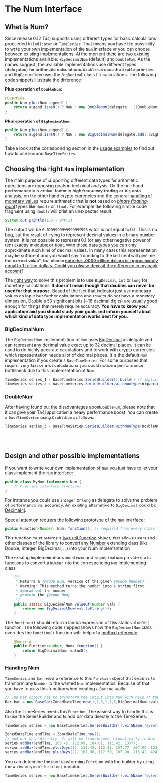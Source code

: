 # The Num Interface

## What is Num?
Since release 0.12 Ta4j supports using different types for basic calculations proceeded in `Indicator` or `TimeSeries`. That means you have the possibility to write your own implementation of the `Num` interface or you can choose between existing implementations. At the moment there are two existing implementations available: `BigDecimalNum` (default) and `DoubleNum`. As the names suggest, the available implementations use different types (delegates) for arithmetic calculations. `DoubleNum` uses the `double` primitive and `BigDecimalNum` uses the `BigDecimal` class for calculations. The following code snippets illustrate the difference:


**Plus operation of `DoubleNum`:**
```java
@Override
public Num plus(Num augend) {
    return augend.isNaN() ? NaN : new DoubleNum(delegate + ((DoubleNum)augend).delegate);
}
```

**Plus operation of `BigDecimalNum`:**
```java
public Num plus(Num augend) {
    return augend.isNaN() ? NaN : new BigDecimalNum(delegate.add(((BigDecimalNum)augend).delegate, MATH_CONTEXT));
}
```
Take a look at the corresponding section in the [usage examples](Usage-examples.html) to find out how to use ``Num`` and ``BaseTimeSeries``.

## Choosing the right `Num` implementation
The main purpose of supporting different data types for arithmetic operations are opposing goals in technical analysis. On the one hand performance is a critical  factor in high frequency trading or big data analysis, on the other hand crypto currencies and the general [handling of monetary values](link-to-source) require arithmetic that is **not** based on [*binary floating-point*](https://en.wikipedia.org/wiki/IEEE_754) types like `double` or `float`. For example the following simple code fragment using `double` will print an unexpected result:
```java
System.out.println(1.0 - 9*0.1)
```
The output will be `0.0999999999999999998` witch is not equal to 0.1. This is no bug, but the result of trying to represent decimal values in a binary number system. It is not possible to represent 0.1 (or any  other negative power of ten) [exactly in double or float](http://www.lahey.com/float.htm). With those data types you can only approximate such kind of decimal values. In many cases this representation may be sufficient and you would say "rounding to the last cent will give me the correct value",  but please [note that .9999 trillion dollars is approximately equal to 1 trillion dollars. Could you please deposit the difference in my bank account?](https://softwareengineering.stackexchange.com/questions/62948/what-can-be-done-to-programming-languages-to-avoid-floating-point-pitfalls)

The [right way](https://stackoverflow.com/questions/8148684/what-is-the-best-data-type-to-use-for-money-in-java-app) to solve this problem is to use `BigDecimal`, `int` or `long` for monetary calculations. **It doesn't mean though that doubles can never be used for that purpose.** Based of the fact that indicator just use monetary values as input but further calculations and results do not have a monetary dimension, Double's 53 significant bits (~16 decimal digits) are usually good enough for things that merely require accuracy.
**You have to know your application and you should study your goals and inform yourself about which kind of data type implementation works best for you.**

### BigDecimalNum
The `BigDecimalNum` implementation of `Num` uses [BigDecimal](https://docs.oracle.com/javase/8/docs/api/java/math/BigDecimal.html) as delgate and can represent any decimal value exact up to 32 decimal places. It can be used to do highly accurate calculations and to work with crypto currencies which representation needs a lot of decimal places. It is the default `Num` implementation if you create a `BaseTimeSeries`. For some purposes that requier very fast or a lot calculations you could notice a performance bottleneck due to this implementation of `Num`

```java
TimeSeries series_1 = BaseTimeSeries.SeriesBuilder().build() // implicit initialize TimeSeries with BigDecimalNum
TimeSeries series_2 = BaseTimeSeries.SeriesBuilder.withNumType(BigDecimalNum::valueOf).build() // explicit initialize TimeSeries with BigDecimalNum
```


### DoubleNum

After having found out the disadvanteges about`DoubleNum`, please note that it can give your Ta4j application a heavy performance boost. You can create a `BaseTimeSeries` using `DoubleNum` as follows:
```java
TimeSeries series_3 = BaseTimeSeries.SeriesBuilder.withNumType(DoubleNum::valueOf).build() // explicit initialize TimeSeries with DoubleNum
```
<br>
<br>

## Design and other possible implementations
If you want to write your own implementation of `Num` you just have to let your class implement the ``Num`` interface:
```java
public class MyNum implements Num {
    // Override interface functions...
}
```
For instance you could use `integer` or `long` as delegate to solve the problem of performance vs. accuracy. An existing alternative to ``BigDecimal`` could be [Decimal4j](https://github.com/tools4j/decimal4j).

Special attention requiers the following prototype of the ``Num`` interface:
```java
public Function<Number, Num> function(); // required from every class that implements Num..
```
This function must returns a [java.util.Function](https://docs.oracle.com/javase/8/docs/api/java/util/function/package-summary.html) object, that allows users and other classes of the library to convert any [Number](https://docs.oracle.com/javase/7/docs/api/java/lang/Number.html) extending class (like Double, Integer, BigDecimal, ...) into your Num implementation.

The existing implementations ``DoubleNum`` and ``BigDecimalNum`` provide static functions to convert a ``Number`` into the corresponding ``Num`` implementing class:
```java
    /**
     * Returns a {@code Num} version of the given {@code Number}.
     * Warning: This method turns the number into a string first
     * @param val the number
     * @return the {@code Num}
     */
    public static BigDecimalNum valueOf(Number val) {
        return new BigDecimalNum(val.toString());
    }
```

The `function()` should return a lamba expression of this static ``valueOf()`` function. The following code snipped shows how the ``BigDecimalNum`` class overrides the `function()` function with help of a [method reference](https://docs.oracle.com/javase/tutorial/java/javaOO/methodreferences.html):
```java
    @Override
    public Function<Number, Num> function() {
        return BigDecimalNum::valueOf;
    }
```
### Handling Num
``TimeSeries`` and ``Bar`` need a reference to this ``Function`` object that enables to transform any ``Number`` to the wanted ``Num`` implementation. Because of that you have to pass this function when creating a ``Bar`` manually:
```java
// The bar object has to transform the intput into Num with help of the given function
Bar bar = new BaseBar(ZonedDateTime.now(),1,3,1,1,1,BigDecimalNum::valueOf);
```

Also the TimeSeries needs this ``Function``. The easiest way to handle this is to use the SeriesBuilder and to add bar data directly to the TimeSeries:
```java
TimeSeries series = new BaseTimeSeries.SeriesBuilder().withName("mySeries").build(); // the builder uses BigDecimalNum as default

ZonedDateTime endTime = ZonedDateTime.now();
// add bar data directly. It will be transformed automatically to Num implementation of TimeSeries
series.addBar(endTime, 105.42, 112.99, 104.01, 111.42, 1337); 
series.addBar(endTime.plusDays(1), 111.43, 112.83, 107.77, 107.99, 1234);
series.addBar(endTime.plusDays(2), 107.90, 117.50, 107.90, 115.42, 4242);
```

You can determine the ``Num`` transforming ``Function`` with the builder by using the ``withNumTypeOf(function)`` function:

```java
TimeSeries series = new BaseTimeSeries.SeriesBuilder().withName("mySeries").withNumTypeOf(DoubleNum::valueOf).build();
```
